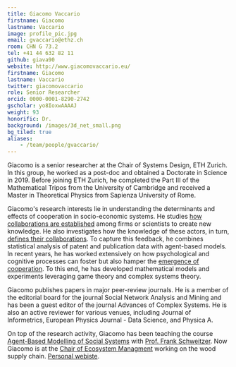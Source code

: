 ```yaml
---
title: Giacomo Vaccario
firstname: Giacomo
lastname: Vaccario
image: profile_pic.jpg
email: gvaccario@ethz.ch
room: CHN G 73.2
tel: +41 44 632 82 11
github: giava90
website: http://www.giacomovaccario.eu/
firstname: Giacomo
lastname: Vaccario
twitter: giacomovaccario
role: Senior Researcher
orcid: 0000-0001-8290-2742
gscholar: yo8IoxwAAAAJ
weight: 93
honorific: Dr.
background: /images/3d_net_small.png
bg_tiled: true
aliases:
    - /team/people/gvaccario/
---
```


Giacomo is a senior researcher at the Chair of Systems Design, ETH Zurich.
In this group, he worked as a post-doc and obtained a Doctorate in Science in 2019.
Before joining ETH Zurich, he completed the Part III of the Mathematical Tripos from the University of Cambridge and received a Master in Theoretical Physics from Sapienza University of Rome.

Giacomo's research interests lie in understanding the determinants and effects of cooperation in socio-economic systems.
He studies [how collaborations are established](https://epjdatascience.springeropen.com/articles/10.1140/epjds/s13688-017-0117-5) among firms or scientists to create new knowledge.
He also investigates how the knowledge of these actors, in turn, [defines their collaborations](https://link.springer.com/article/10.1007/s00191-018-0569-1).
To capture this feedback, he combines statistical analysis of patent and publication data with agent-based models.
In recent years, he has worked extensively on how psychological and cognitive processes can foster but also hamper the [emergence of cooperation](https://www.worldscientific.com/doi/abs/10.1142/S0219525920500186).
To this end, he has developed mathematical models and experiments leveraging game theory and complex systems theory.

Giacomo publishes papers in major peer-review journals.
He is a member of the editorial board for the journal Social Network Analysis and Mining and has been a guest editor of the journal Advances of Complex Systems.
He is also an active reviewer for various venues, including Journal of Informetrics, European Physics Journal - Data Science, and Physica A.

On top of the research activity, Giacomo has been teaching the course [Agent-Based Modelling of Social Systems](https://www.sg.ethz.ch/teaching/abm/) with [Prof. Frank Schweitzer](https://www.sg.ethz.ch/team/frank_schweitzer/). Now Giacomo is at the [Chair of Ecosystem Managment](https://ecology.ethz.ch/) working on the wood supply chain. [Personal webiste](https://www.giacomovaccario.eu). 
